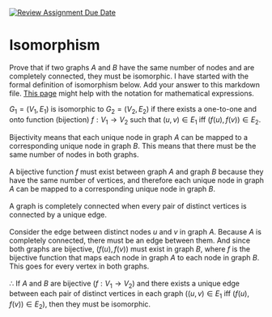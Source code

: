 [![Review Assignment Due Date](https://classroom.github.com/assets/deadline-readme-button-24ddc0f5d75046c5622901739e7c5dd533143b0c8e959d652212380cedb1ea36.svg)](https://classroom.github.com/a/ppBU16qM)
# Isomorphism

Prove that if two graphs $A$ and $B$ have the same number of nodes and are
completely connected, they must be isomorphic. I have started with the formal
definition of isomorphism below. Add your answer to this markdown file. [This
page](https://docs.github.com/en/get-started/writing-on-github/working-with-advanced-formatting/writing-mathematical-expressions)
might help with the notation for mathematical expressions.

$G_1=(V_1 , E_1)$ is isomorphic to $G_2 = (V_2, E_2)$ if there exists a
one-to-one and onto function (bijection) $f: V_1 \rightarrow V_2$ such that $(u,v)
\in E_1$ iff $(f(u),f(v)) \in E_2$.


Bijectivity means that each unique node in graph $A$ can be mapped to a corresponding unique node in graph $B$. This means that there must be the same number of nodes in both graphs. <br><br>
A bijective function $f$ must exist between graph $A$ and graph $B$ because they have the same number of vertices, and therefore each unique node in graph $A$ can be mapped to a corresponding unique node in graph $B$. <br><br>
A graph is completely connected when every pair of distinct vertices is connected by a unique edge. <br><br>
Consider the edge between distinct nodes $u$ and $v$ in graph $A$. Because $A$ is completely connected, there must be an edge between them. And since both graphs are bijective, $(f(u), f(v))$ must exist in graph $B$, where $f$ is the bijective function that maps each node in graph $A$ to each node in graph $B$. This goes for every vertex in both graphs.<br><br>
$\therefore$ If $A$ and $B$ are bijective $(f: V_1 \rightarrow V_2)$  and there exists a unique edge between each pair of distinct vertices in each graph $((u,v) \in E_1$ iff $(f(u),f(v)) \in E_2)$, then they must be isomorphic.



